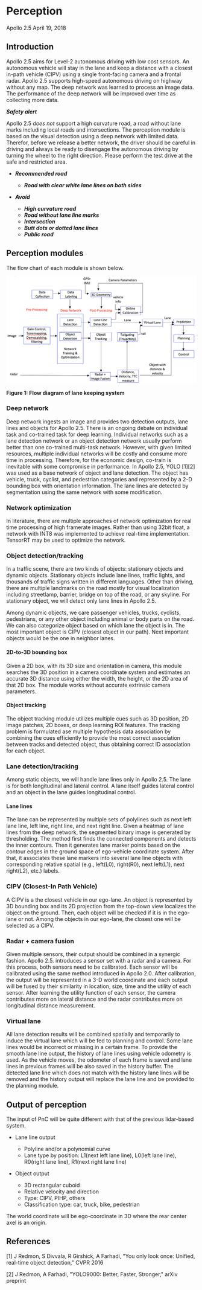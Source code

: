 # Perception
Apollo 2.5
April 19, 2018

## Introduction
Apollo 2.5 aims for Level-2 autonomous driving with low cost sensors. An autonomous vehicle will stay in the lane and keep a distance with a closest in-path vehicle (CIPV) using a single front-facing camera and a frontal radar. Apollo 2.5 supports high-speed autonomous driving on highway without any map. The deep network was learned to process an image data. The performance of the deep network will be improved over time as collecting more data.


***Safety alert***

Apollo 2.5 *does not* support a high curvature road, a road without lane marks including local roads and intersections. The perception module is based on the visual detection using a deep network with limited data. Therefor, before we release a better network, the driver should be careful in driving and always be ready to disengage the autonomous driving by turning the wheel to the right direction. Please perform the test drive at the safe and restricted area.

- ***Recommended road***
	- ***Road with clear white lane lines on both sides***

- ***Avoid*** 
	- ***High curvature road***
	- ***Road without lane line marks***
	- ***Intersection***
	- ***Butt dots or dotted lane lines***
	- ***Public road***

## Perception modules
The flow chart of each module is shown below.

![Image](images/perception_flow_chart_apollo_2.5.png)

**Figure 1: Flow diagram of lane keeping system**

### Deep network
Deep network ingests an image and provides two detection outputs, lane lines and objects for Apollo 2.5. There is an ongoing debate on individual task and co-trained task for deep learning. Individual networks such as a lane detection network or an object detection network usually perform better than one co-trained multi-task network. However, with given limited resources, multiple individual networks will be costly and consume more time in processing. Therefore, for the economic design, co-train is inevitable with some compromise in performance. In Apollo 2.5, YOLO [1][2] was used as a base network of object and lane detection. The object has vehicle, truck, cyclist, and pedestrian categories and represented by a 2-D bounding box with orientation information. The lane lines are detected by segmentation using the same network with some modification.

### Network optimization
In literature, there are multiple approaches of network optimization for real time processing of high framerate images. Rather than using 32bit float, a network with INT8 was implemented to achieve real-time implementation. TensorRT may be used to optimize the network.

### Object detection/tracking
In a traffic scene, there are two kinds of objects: stationary objects and dynamic objects. Stationary objects include lane lines, traffic lights, and thousands of traffic signs written in different languages. Other than driving, there are multiple landmarks on the road mostly for visual localization including streetlamp, barrier, bridge on top of the road, or any skyline. For stationary object, we will detect only lane lines in Apollo 2.5.

Among dynamic objects, we care passenger vehicles, trucks, cyclists, pedestrians, or any other object including animal or body parts on the road. We can also categorize object based on which lane the object is in. The most important object is CIPV (closest object in our path). Next important objects would be the one in neighbor lanes.

#### 2D-to-3D bounding box

Given a 2D box, with its 3D size and orientation in camera, this module searches the 3D position in a camera coordinate system and estimates an accurate 3D distance using either the width, the height, or the 2D area of that 2D box. The module works without accurate extrinsic camera parameters.

#### Object tracking

The object tracking module utilizes multiple cues such as 3D position, 2D image patches, 2D boxes, or deep learning ROI features. The tracking problem is formulated ase multiple hypothesis data association by combining the cues efficiently to provide the most correct association between tracks and detected object, thus obtaining correct ID association for each object.

### Lane detection/tracking
Among static objects, we will handle lane lines only in Apollo 2.5. The lane is for both longitudinal and lateral control. A lane itself guides lateral control and an object in the lane guides longitudinal control.

#### Lane lines

The lane can be represented by multiple sets of polylines such as next left lane line, left line, right line, and next right line. Given a heatmap of lane lines from the deep network, the segmented binary image is generated by thresholding. The method first finds the connected components and detects the inner contours. Then it generates lane marker points based on the contour edges in the ground space of ego-vehicle coordinate system. After that, it associates these lane markers into several lane line objects with corresponding relative spatial (e.g., left(L0), right(R0), next left(L1), next right(L2), etc.) labels.

### CIPV (Closest-In Path Vehicle)
A CIPV is a the closest vehicle in our ego-lane. An object is represented by 3D bounding box and its 2D projection from the top-down view localizes the object on the ground. Then, each object will be checked if it is in the ego-lane or not. Among the objects in our ego-lane, the closest one will be selected as a CIPV.

### Radar + camera fusion
Given multiple sensors, their output should be combined in a synergic fashion. Apollo 2.5. introduces a sensor set with a radar and a camera. For this process, both sensors need to be calibrated. Each sensor will be calibrated using the same method introduced in Apollo 2.0. After calibration, the output will be represented in a 3-D world coordinate and each output will be fused by their similarity in location, size, time and the utility of each sensor. After learning the utility function of each sensor, the camera contributes more on lateral distance and the radar contributes more on longitudinal distance measurement. 

### Virtual lane
All lane detection results will be combined spatially and temporarily to induce the virtual lane which will be fed to planning and control. Some lane lines would be incorrect or missing in a certain frame. To provide the smooth lane line output, the history of lane lines using vehicle odometry is used. As the vehicle moves, the odometer of each frame is saved and lane lines in previous frames will be also saved in the history buffer. The detected lane line which does not match with the history lane lines will be removed and the history output will replace the lane line and be provided to the planning module.

## Output of perception
The input of PnC will be quite different with that of the previous lidar-based system.

- Lane line output
	- Polyline and/or a polynomial curve
	- Lane type by position: L1(next left lane line), L0(left lane line), R0(right lane line), R1(next right lane line)

- Object output
	- 3D rectangular cuboid
	- Relative velocity and direction
	- Type: CIPV, PIHP, others
	- Classification type: car, truck, bike, pedestrian

The world coordinate will be ego-coordinate in 3D where the rear center axel is an origin.

## References
[1] J Redmon, S Divvala, R Girshick, A Farhadi, "You only look once: Unified, real-time object detection," CVPR 2016

[2] J Redmon, A Farhadi, "YOLO9000: Better, Faster, Stronger," arXiv preprint
